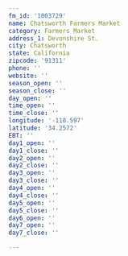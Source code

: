 ```yaml
---
fm_id: '1003729'
name: Chatsworth Farmers Market
category: Farmers Market
address_1: Devonshire St.
city: Chatsworth
state: California
zipcode: '91311'
phone: ''
website: ''
season_open: ''
season_close: ''
day_open: ''
time_open: ''
time_close: ''
longitude: '-118.597'
latitude: '34.2572'
EBT: ''
day1_open: ''
day1_close: ''
day2_open: ''
day2_close: ''
day3_open: ''
day3_close: ''
day4_open: ''
day4_close: ''
day5_open: ''
day5_close: ''
day6_open: ''
day7_open: ''
day7_close: ''

---
```

